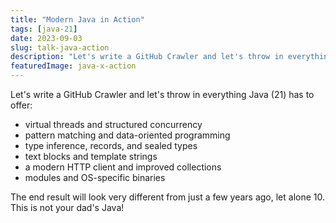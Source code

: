 ```yaml
---
title: "Modern Java in Action"
tags: [java-21]
date: 2023-09-03
slug: talk-java-action
description: "Let's write a GitHub Crawler and let's throw in everything Java (21) has to offer"
featuredImage: java-x-action
---
```


Let's write a GitHub Crawler and let's throw in everything Java (21) has to offer:

* virtual threads and structured concurrency
* pattern matching and data-oriented programming
* type inference, records, and sealed types
* text blocks and template strings
* a modern HTTP client and improved collections
* modules and OS-specific binaries

The end result will look very different from just a few years ago, let alone 10.
This is not your dad's Java!

